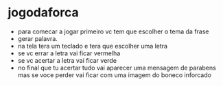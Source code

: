 # jogodaforca

- para comecar a jogar primeiro vc tem que escolher o tema da frase
- gerar palavra.
- na tela tera um teclado e tera que escolher uma letra
- se vc errar a letra vai ficar vermelha 
- se vc acertar a letra vai ficar verde 
- no final que tu acertar tudo vai aparecer uma mensagem de parabens mas se voce perder vai ficar com uma imagem do boneco inforcado
